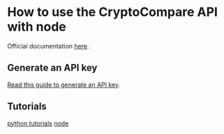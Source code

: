 # How to use the CryptoCompare API with node

Official documentation [here](https://min-api.cryptocompare.com/documentation).

## Generate an API key
[Read this guide to generate an API key](https://www.cryptocompare.com/coins/guides/how-to-use-our-api/).

## Tutorials
[python tutorials](https://github.com/CryptoCompareLTD/api-guides/tree/master/python)
[node](https://github.com/CryptoCompareLTD/api-guides/tree/master/node)
